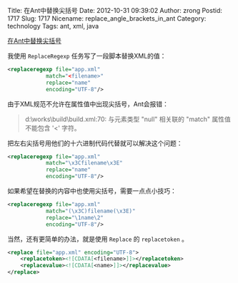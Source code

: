 Title: 在Ant中替换尖括号
Date: 2012-10-31 09:39:02
Author: zrong
Postid: 1717
Slug: 1717
Nicename: replace_angle_brackets_in_ant
Category: technology
Tags: ant, xml, java

[在Ant中替换尖括号](http://zengrong.net/post/1717.htm)

我使用 `ReplaceRegexp` 任务写了一段脚本替换XML的值：

``` xml
<replaceregexp file="app.xml"
			match="<filename>"
			replace="name"
			encoding="UTF-8"/>
```

由于XML规范不允许在属性值中出现尖括号，Ant会报错：

> d:\works\build\build.xml:70: 与元素类型 "null" 相关联的 "match" 属性值不能包含 '<' 字符。

把左右尖括号用他们的十六进制代码代替就可以解决这个问题：

``` xml
<replaceregexp file="app.xml"
			match="\x3Cfilename\x3E"
			replace="name"
			encoding="UTF-8"/>
```

如果希望在替换的内容中也使用尖括号，需要一点点小技巧：

``` xml
<replaceregexp file="app.xml"
			match="(\x3C)filename(\x3E)"
			replace="\1name\2"
			encoding="UTF-8"/>
```

当然，还有更简单的办法，就是使用 `Replace` 的 `replacetoken` 。

``` xml
<replace file="app.xml" encoding="UTF-8">
	<replacetoken><![CDATA[<filename>]]></replacetoken>
	<replacevalue><![CDATA[<name>]]></replacevalue>
</replace>
```
